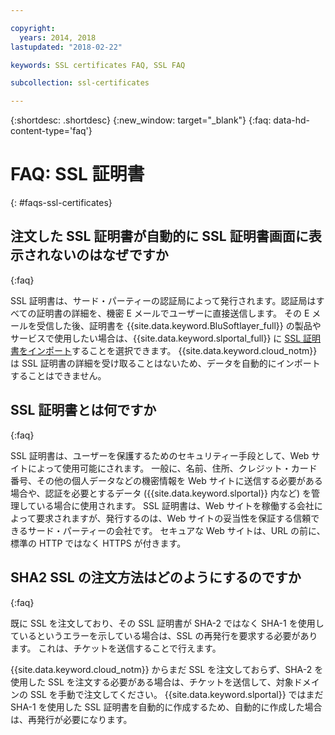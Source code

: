 ```yaml
---

copyright:
  years: 2014, 2018
lastupdated: "2018-02-22"

keywords: SSL certificates FAQ, SSL FAQ

subcollection: ssl-certificates

---
```


{:shortdesc: .shortdesc}
{:new_window: target="_blank"}
{:faq: data-hd-content-type='faq'}

<a name="top"></a>
# FAQ: SSL 証明書
{: #faqs-ssl-certificates}

## 注文した SSL 証明書が自動的に SSL 証明書画面に表示されないのはなぜですか
{:faq}

SSL 証明書は、サード・パーティーの認証局によって発行されます。認証局はすべての証明書の詳細を、機密 E メールでユーザーに直接送信します。 その E メールを受信した後、証明書を {{site.data.keyword.BluSoftlayer_full}} の製品やサービスで使用したい場合は、{{site.data.keyword.slportal_full}} に [SSL 証明書をインポート](/docs/infrastructure/ssl-certificates?topic=ssl-certificates-importing-ssl-certificates)することを選択できます。 {{site.data.keyword.cloud_notm}} は SSL 証明書の詳細を受け取ることはないため、データを自動的にインポートすることはできません。

## SSL 証明書とは何ですか
{:faq}

SSL 証明書は、ユーザーを保護するためのセキュリティー手段として、Web サイトによって使用可能にされます。 一般に、名前、住所、クレジット・カード番号、その他の個人データなどの機密情報を Web サイトに送信する必要がある場合や、認証を必要とするデータ ({{site.data.keyword.slportal}} 内など) を管理している場合に使用されます。 SSL 証明書は、Web サイトを稼働する会社によって要求されますが、発行するのは、Web サイトの妥当性を保証する信頼できるサード・パーティーの会社です。 セキュアな Web サイトは、URL の前に、標準の HTTP ではなく HTTPS が付きます。

## SHA2 SSL の注文方法はどのようにするのですか
{:faq}

既に SSL を注文しており、その SSL 証明書が SHA-2 ではなく SHA-1 を使用しているというエラーを示している場合は、SSL の再発行を要求する必要があります。 これは、チケットを送信することで行えます。

{{site.data.keyword.cloud_notm}} からまだ SSL を注文しておらず、SHA-2 を使用した SSL を注文する必要がある場合は、チケットを送信して、対象ドメインの SSL を手動で注文してください。 {{site.data.keyword.slportal}} ではまだ SHA-1 を使用した SSL 証明書を自動的に作成するため、自動的に作成した場合は、再発行が必要になります。
